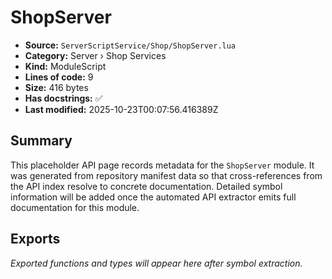 # ShopServer

- **Source:** `ServerScriptService/Shop/ShopServer.lua`
- **Category:** Server › Shop Services
- **Kind:** ModuleScript
- **Lines of code:** 9
- **Size:** 416 bytes
- **Has docstrings:** ✅
- **Last modified:** 2025-10-23T00:07:56.416389Z

## Summary

This placeholder API page records metadata for the `ShopServer` module. It was generated
from repository manifest data so that cross-references from the API index resolve to
concrete documentation. Detailed symbol information will be added once the automated
API extractor emits full documentation for this module.

## Exports

_Exported functions and types will appear here after symbol extraction._
